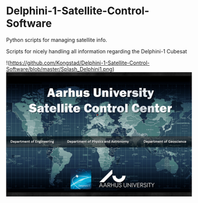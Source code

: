 # Delphini-1-Satellite-Control-Software
Python scripts for managing satellite info.

Scripts for nicely handling all information regarding the Delphini-1 Cubesat

!(https://github.com/Kongstad/Delphini-1-Satellite-Control-Software/blob/master/Splash_Delphini1.png)
![Alt text](https://github.com/Kongstad/Delphini-1-Satellite-Control-Software/blob/master/Splash_Delphini1.png "Optional title")
